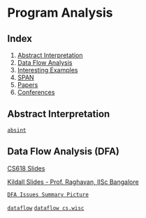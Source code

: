 Program Analysis
====================

Index
----------
1. [Abstract Interpretation](#absint)
1. [Data Flow Analysis](#dfa)
1. [Interesting Examples](examples.html)
1. [SPAN](span/index.html)
1. [Papers](papers/papers.html)
1. [Conferences](conferences/index.html)

<a name="absint"></a>
## Abstract Interpretation

[`absint`](absint.html)

<a name="dfa"></a>
## Data Flow Analysis (DFA)

[CS618 Slides](cs618-iitb/index.html)

[Kildall Slides - Prof. Raghavan, IISc Bangalore](profraghavan/kildall-iisc.pdf)

[`DFA Issues Summary Picture`](helpful/dfa_issues.pdf)

[`dataflow`](dataflow.html)
[`dataflow cs.wisc`](http://pages.cs.wisc.edu/~horwitz/CS704-NOTES/2.DATAFLOW.html)
